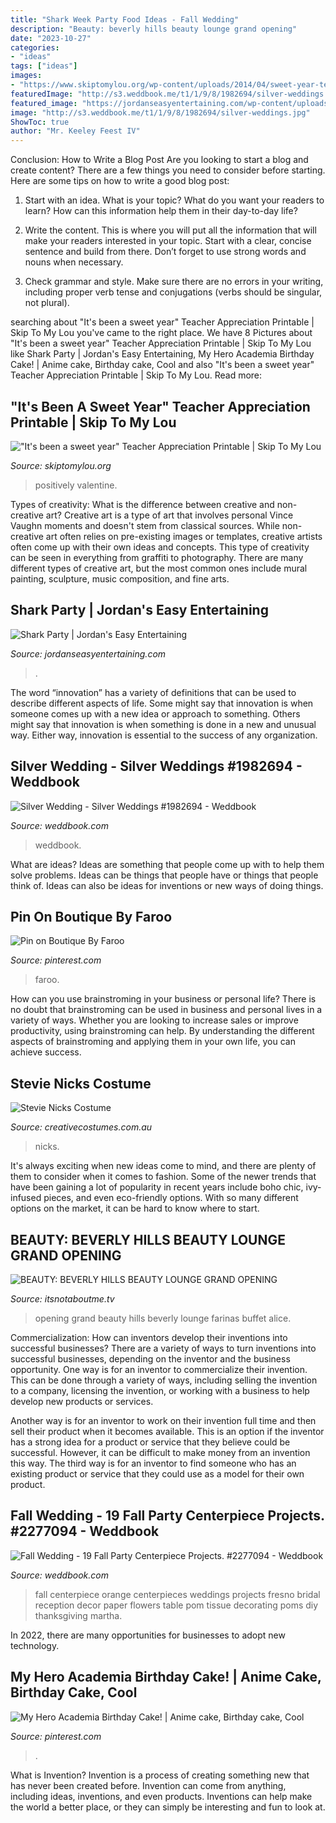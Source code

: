 ```yaml
---
title: "Shark Week Party Food Ideas - Fall Wedding"
description: "Beauty: beverly hills beauty lounge grand opening"
date: "2023-10-27"
categories:
- "ideas"
tags: ["ideas"]
images:
- "https://www.skiptomylou.org/wp-content/uploads/2014/04/sweet-year-teacher-appreciation-2-001-2.jpg"
featuredImage: "http://s3.weddbook.me/t1/1/9/8/1982694/silver-weddings.jpg"
featured_image: "https://jordanseasyentertaining.com/wp-content/uploads/2018/01/shark-party-collage.jpg"
image: "http://s3.weddbook.me/t1/1/9/8/1982694/silver-weddings.jpg"
ShowToc: true
author: "Mr. Keeley Feest IV"
---
```



Conclusion: How to Write a Blog Post
Are you looking to start a blog and create content? There are a few things you need to consider before starting. Here are some tips on how to write a good blog post:
1. Start with an idea. What is your topic? What do you want your readers to learn? How can this information help them in their day-to-day life?

2. Write the content. This is where you will put all the information that will make your readers interested in your topic. Start with a clear, concise sentence and build from there. Don’t forget to use strong words and nouns when necessary.

3. Check grammar and style. Make sure there are no errors in your writing, including proper verb tense and conjugations (verbs should be singular, not plural).

	

		
searching about &quot;It&#039;s been a sweet year&quot; Teacher Appreciation Printable | Skip To My Lou you've came to the right place. We have 8 Pictures about &quot;It&#039;s been a sweet year&quot; Teacher Appreciation Printable | Skip To My Lou like Shark Party | Jordan&#039;s Easy Entertaining, My Hero Academia Birthday Cake! | Anime cake, Birthday cake, Cool and also &quot;It&#039;s been a sweet year&quot; Teacher Appreciation Printable | Skip To My Lou. Read more:
		
    
## &quot;It&#039;s Been A Sweet Year&quot; Teacher Appreciation Printable | Skip To My Lou

<img loading=lazy src="https://www.skiptomylou.org/wp-content/uploads/2014/04/sweet-year-teacher-appreciation-2-001-2.jpg" onerror="this.onerror=null;this.src='https://tse1.mm.bing.net/th?id=OIP.xXX1lHA6WbhQSxnFK9xeugHaKX&amp;pid=15.1';" alt="&quot;It&#039;s been a sweet year&quot; Teacher Appreciation Printable | Skip To My Lou">

_Source: skiptomylou.org_

>positively valentine. 

	

Types of creativity: What is the difference between creative and non-creative art?
Creative art is a type of art that involves personal Vince Vaughn moments and doesn't stem from classical sources. While non-creative art often relies on pre-existing images or templates, creative artists often come up with their own ideas and concepts. This type of creativity can be seen in everything from graffiti to photography. There are many different types of creative art, but the most common ones include mural painting, sculpture, music composition, and fine arts.

    
## Shark Party | Jordan&#039;s Easy Entertaining

<img loading=lazy src="https://jordanseasyentertaining.com/wp-content/uploads/2018/01/shark-party-collage.jpg" onerror="this.onerror=null;this.src='https://tse4.mm.bing.net/th?id=OIP.WybMjoebe8XPAIBFo5IeyQHaKl&amp;pid=15.1';" alt="Shark Party | Jordan&#039;s Easy Entertaining">

_Source: jordanseasyentertaining.com_

>. 

	

The word “innovation” has a variety of definitions that can be used to describe different aspects of life. Some might say that innovation is when someone comes up with a new idea or approach to something. Others might say that innovation is when something is done in a new and unusual way. Either way, innovation is essential to the success of any organization.

    
## Silver Wedding - Silver Weddings #1982694 - Weddbook

<img loading=lazy src="http://s3.weddbook.me/t1/1/9/8/1982694/silver-weddings.jpg" onerror="this.onerror=null;this.src='https://tse3.mm.bing.net/th?id=OIP._anX0yEybK3Egd4YO-mwJQHaLI&amp;pid=15.1';" alt="Silver Wedding - Silver Weddings #1982694 - Weddbook">

_Source: weddbook.com_

>weddbook. 

	

What are ideas?
Ideas are something that people come up with to help them solve problems. Ideas can be things that people have or things that people think of. Ideas can also be ideas for inventions or new ways of doing things.

    
## Pin On Boutique By Faroo

<img loading=lazy src="https://i.pinimg.com/736x/6f/3b/ca/6f3bca8279276e0b243e9815bd74287a.jpg" onerror="this.onerror=null;this.src='https://tse4.mm.bing.net/th?id=OIP.Es8eAKSqMoyrXNqVefosjQHaJ3&amp;pid=15.1';" alt="Pin on Boutique By Faroo">

_Source: pinterest.com_

>faroo. 

	

How can you use brainstroming in your business or personal life?
There is no doubt that brainstroming can be used in business and personal lives in a variety of ways. Whether you are looking to increase sales or improve productivity, using brainstroming can help. By understanding the different aspects of brainstroming and applying them in your own life, you can achieve success.

    
## Stevie Nicks Costume

<img loading=lazy src="https://www.creativecostumes.com.au/wp-content/uploads/2018/07/CC_April_18_262-768x1024.jpg" onerror="this.onerror=null;this.src='https://tse3.mm.bing.net/th?id=OIP.FITNrhLw3pTWCHynlQPjHwHaJ4&amp;pid=15.1';" alt="Stevie Nicks Costume">

_Source: creativecostumes.com.au_

>nicks. 

	

It's always exciting when new ideas come to mind, and there are plenty of them to consider when it comes to fashion. Some of the newer trends that have been gaining a lot of popularity in recent years include boho chic, ivy-infused pieces, and even eco-friendly options. With so many different options on the market, it can be hard to know where to start.

    
## BEAUTY: BEVERLY HILLS BEAUTY LOUNGE GRAND OPENING

<img loading=lazy src="http://itsnotaboutme.tv/news/wp-content/uploads/2014/12/rsz_20141216_173608_resized_1_copy.jpg" onerror="this.onerror=null;this.src='https://tse4.mm.bing.net/th?id=OIP.O1jTAeH78I8CuPJFW_GV7AHaJ4&amp;pid=15.1';" alt="BEAUTY: BEVERLY HILLS BEAUTY LOUNGE GRAND OPENING">

_Source: itsnotaboutme.tv_

>opening grand beauty hills beverly lounge farinas buffet alice. 

	

Commercialization: How can inventors develop their inventions into successful businesses?
There are a variety of ways to turn inventions into successful businesses, depending on the inventor and the business opportunity. 
One way is for an inventor to commercialize their invention. This can be done through a variety of ways, including selling the invention to a company, licensing the invention, or working with a business to help develop new products or services. 

Another way is for an inventor to work on their invention full time and then sell their product when it becomes available. This is an option if the inventor has a strong idea for a product or service that they believe could be successful. However, it can be difficult to make money from an invention this way. 
The third way is for an inventor to find someone who has an existing product or service that they could use as a model for their own product.

    
## Fall Wedding - 19 Fall Party Centerpiece Projects. #2277094 - Weddbook

<img loading=lazy src="http://s3.weddbook.me/t1/2/2/7/2277094/19-fall-party-centerpiece-projects.jpg" onerror="this.onerror=null;this.src='https://tse1.mm.bing.net/th?id=OIP.ccExsCvBdIgt5PzujpA8uwHaJ8&amp;pid=15.1';" alt="Fall Wedding - 19 Fall Party Centerpiece Projects. #2277094 - Weddbook">

_Source: weddbook.com_

>fall centerpiece orange centerpieces weddings projects fresno bridal reception decor paper flowers table pom tissue decorating poms diy thanksgiving martha. 

	

In 2022, there are many opportunities for businesses to adopt new technology.

    
## My Hero Academia Birthday Cake! | Anime Cake, Birthday Cake, Cool

<img loading=lazy src="https://i.pinimg.com/736x/eb/d6/ef/ebd6efa819587c95db3201b72f3f1f09.jpg" onerror="this.onerror=null;this.src='https://tse1.mm.bing.net/th?id=OIP.iPpyLQIbDNMWadZl3aqozQHaJ3&amp;pid=15.1';" alt="My Hero Academia Birthday Cake! | Anime cake, Birthday cake, Cool">

_Source: pinterest.com_

>. 

	

What is Invention?
Invention is a process of creating something new that has never been created before. Invention can come from anything, including ideas, inventions, and even products. Inventions can help make the world a better place, or they can simply be interesting and fun to look at.

